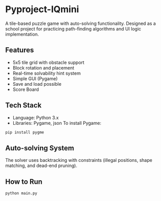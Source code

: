 # Pyproject-IQmini
A tile-based puzzle game with auto-solving functionality. Designed as a school project for practicing path-finding algorithms and UI logic implementation.

## Features
- 5x5 tile grid with obstacle support
- Block rotation and placement
- Real-time solvability hint system
- Simple GUI (Pygame)
- Save and load possible
- Score Board

## Tech Stack
- Language: Python 3.x
- Libraries: Pygame, json
To install Pygame:
```bash
pip install pygme
```

## Auto-solving System
The solver uses backtracking with constraints (illegal positions, shape matching, and dead-end pruning).

## How to Run
```bash
python main.py
